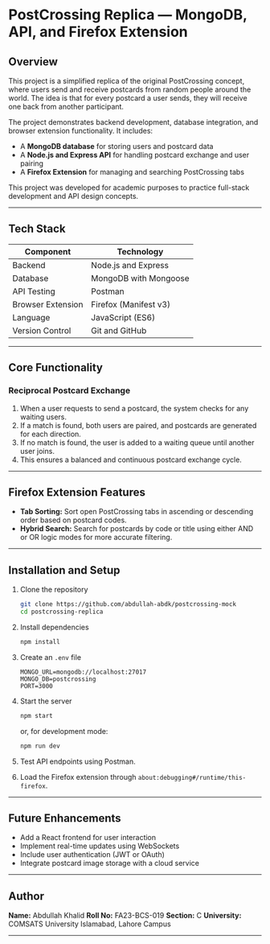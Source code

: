 <!-- # 🌍 PostCrossing Replica — MongoDB + API + Firefox Extension

# What is PostCrossing?
PostCrossing is a real-world website where:

Users register and create profiles with their addresses
Users request to "send a card" and receive a random recipient's address
Users physically mail postcards to the recipient
Once the recipient receives and registers the postcard, the sender becomes eligible to receive a postcard from another random user
This creates a continuous cycle of postcard exchange worldwide

# 🎯 Project Overview
This project is a comprehensive mock implementation of PostCrossing.com, a platform where users can send and receive postcards from random strangers around the world. The core concept is simple yet elegant: for every postcard you send, you receive one back from someone else.

# It includes:
- A **MongoDB mock database** for managing users and postcards.
- A **Node.js + Express API** for CRUD operations and reciprocal postcard sending.
- A **Firefox Extension** for sorting and hybrid searching PostCrossing URLs open in browser tabs.

This project was built for academic purposes to demonstrate API design, database modeling, and browser extension development.

## 🖥️ Tech Stack

| **Component**           | **Technology / Tool**                         |
|--------------------------|----------------------------------------------|
| **Backend**              | Node.js + Express                            |
| **Database**             | MongoDB (Compass + Mongoose)                 |
| **API Testing**          | Postman                                      |
| **Browser Extension**    | Firefox (Manifest v3)                        |
| **Programming Language** | JavaScript (ES6)                             |
| **Version Control**      | Git & GitHub                                 |
| **Environment Variables**| `.env` file with MongoDB connection URL      |

---

# ⚙️ Features Implemented
## 🔁 Reciprocal Postcard Logic
  ### How It Works
    The reciprocal matching system is the core feature of PostCrossing. Here's the detailed workflow:

  ### Scenario 1: Successful Pairing
    1.User A sends request → System checks PendingSends collection
    2.User B found in queue → System pairs them together
    3.Two postcards created:
      Postcard 1: User A → User B
      Postcard 2: User B → User A
    4.Both users receive addresses and can mail physical postcards
    5.User B removed from queue

  ### Scenario 2: No Match Available
    1.User A sends request → System checks PendingSends collection
    2.No users in queue → Cannot pair
    3.User A added to queue → Waits for next user
    4.Next user will be paired with User A

## 🦊 Firefox Extension
### Overview
  The Firefox Extension adds powerful tab management capabilities specifically for PostCrossing postcard pages.

### Features Implemented
  1. Tab Sorting
    Sort postcard tabs in ascending or descending order
    Sorts by card number (e.g., CL-34269 < CN-4087990 < US-11797804)
    Handles country codes and numbers separately for accurate sorting

  2. Hybrid Search ⭐ (Bonus Feature)
    Combines two criteria:
      URL-based search: Matches postcard code (e.g., CN-4087990)
      Title-based search: Matches words in page title (e.g., “Postcard CN”)

      Two search modes:
        AND Mode: Match both title AND code
        OR Mode: Match either title OR code


# 📦 Installation & Setup
## ⚙️ Prerequisites
- **Node.js:** v14 or higher  
- **MongoDB:** v4.4 or higher  
- **Firefox Browser:** Required for testing the extension  
- **Postman:** For API testing  
- **MongoDB Compass:** For viewing and managing database


### Step 1: Clone Repository
git clone <your-repository-url>
cd postcrossing-mock-project

### Step 2: Install Dependencies
npm install

### Step 3: Setup environment
MONGO_URL=mongodb://localhost:27017
MONGO_DB=postcrossing
PORT=3000


### Step 4: Start the Server
  ### Development mode
    npm start
  ### Or with nodemon (auto-restart)
    npm run dev
  
  ### Once connected, you’ll see:
    ✅ MongoDB connected
    🚀 Server running on http://localhost:3000

### Step 5: Testing with Postman
  1. Start the backend server
  2. Open Postman
  3. Use the above endpoints (base URL: [http://localhost:3000](http://localhost:3000))
  4. Send requests using POST / GET methods
  5. Verify results in MongoDB Compass

## FireFox Extension
### Step 6: Load Firefox Extension
  1. Open Firefox
  2. Navigate to about:debugging#/runtime/this-firefox
  3. Click "Load Temporary Add-on..."
  4. Select manifest.json from extension folder
  5. Extension icon appears in toolbar

---

# 🧠 Optional Future Improvements

- Add React frontend for visualizing users and postcards.
- Implement WebSocket for real-time card updates.
- Add authentication (JWT / OAuth).
- Store postcard images using Cloudinary or Firebase.

---

# 🏁 Conclusion

This project fulfills all requirements of the given assignment:

✅ **Schema Design** — Completed  
✅ **API Design** — Multiple routes implemented  
✅ **Implementation Correctness** — Reciprocal sending working  
✅ **Documentation** — Provided  
✅ **Firefox Extension** — Sorting + Hybrid Search implemented  

---

# 👨‍💻 Author Information
**Name:** Abdullah Khalid  
**Roll No:** FA23-BCS-019  
**Section:** C  
**Institution:** COMSATS University Islamabad (Lahore Campus)  
**Program:** BS Computer Science -->


# PostCrossing Replica — MongoDB, API, and Firefox Extension

## Overview

This project is a simplified replica of the original PostCrossing concept, where users send and receive postcards from random people around the world. The idea is that for every postcard a user sends, they will receive one back from another participant.

The project demonstrates backend development, database integration, and browser extension functionality. It includes:

* A **MongoDB database** for storing users and postcard data
* A **Node.js and Express API** for handling postcard exchange and user pairing
* A **Firefox Extension** for managing and searching PostCrossing tabs

This project was developed for academic purposes to practice full-stack development and API design concepts.

---

## Tech Stack

| Component         | Technology            |
| ----------------- | --------------------- |
| Backend           | Node.js and Express   |
| Database          | MongoDB with Mongoose |
| API Testing       | Postman               |
| Browser Extension | Firefox (Manifest v3) |
| Language          | JavaScript (ES6)      |
| Version Control   | Git and GitHub        |

---

## Core Functionality

### Reciprocal Postcard Exchange

1. When a user requests to send a postcard, the system checks for any waiting users.
2. If a match is found, both users are paired, and postcards are generated for each direction.
3. If no match is found, the user is added to a waiting queue until another user joins.
4. This ensures a balanced and continuous postcard exchange cycle.

---

## Firefox Extension Features

* **Tab Sorting:** Sort open PostCrossing tabs in ascending or descending order based on postcard codes.
* **Hybrid Search:** Search for postcards by code or title using either AND or OR logic modes for more accurate filtering.

---

## Installation and Setup

1. Clone the repository

   ```bash
   git clone https://github.com/abdullah-abdk/postcrossing-mock
   cd postcrossing-replica
   ```
2. Install dependencies

   ```bash
   npm install
   ```
3. Create an `.env` file

   ```
   MONGO_URL=mongodb://localhost:27017
   MONGO_DB=postcrossing
   PORT=3000
   ```
4. Start the server

   ```bash
   npm start
   ```

   or, for development mode:

   ```bash
   npm run dev
   ```
5. Test API endpoints using Postman.
6. Load the Firefox extension through `about:debugging#/runtime/this-firefox`.

---

## Future Enhancements

* Add a React frontend for user interaction
* Implement real-time updates using WebSockets
* Include user authentication (JWT or OAuth)
* Integrate postcard image storage with a cloud service

---

## Author

**Name:** Abdullah Khalid
**Roll No:** FA23-BCS-019
**Section:** C
**University:** COMSATS University Islamabad, Lahore Campus

---

